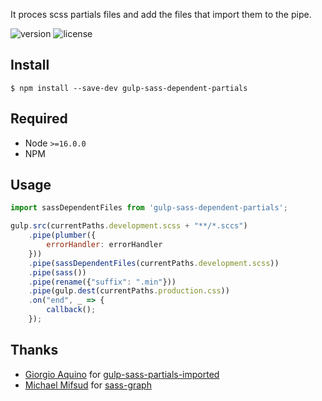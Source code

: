 

It proces scss partials files and add the files that import them to the pipe.

![version](https://img.shields.io/github/v/tag/jakubzasanski/gulp-sass-dependent-partials?label=version)
![license](https://img.shields.io/github/license/jakubzasanski/gulp-sass-dependent-partials)


## Install

```
$ npm install --save-dev gulp-sass-dependent-partials
```

## Required

- Node `>=16.0.0`
- NPM

## Usage

```js
import sassDependentFiles from 'gulp-sass-dependent-partials';

gulp.src(currentPaths.development.scss + "**/*.sccs")
    .pipe(plumber({
        errorHandler: errorHandler
    }))
    .pipe(sassDependentFiles(currentPaths.development.scss))
    .pipe(sass())
    .pipe(rename({"suffix": ".min"}))
    .pipe(gulp.dest(currentPaths.production.css))
    .on("end", _ => {
        callback();
    });

```

## Thanks

- [Giorgio Aquino](https://github.com/G100g) for [gulp-sass-partials-imported](https://github.com/G100g/gulp-sass-partials-imported)
- [Michael Mifsud](https://github.com/xzyfer) for [sass-graph](https://github.com/xzyfer/sass-graph)
